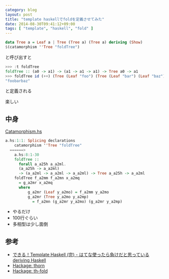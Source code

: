 ```yaml
---
category: blog
layout: post
title: "template haskellでfoldを定義させてみた"
date: 2014-08-30T09:41:12+09:00
tags: [ "template", "haskell", "fold" ]
---
```


``` haskell
data Tree a = Leaf a | Tree (Tree a) (Tree a) deriving (Show)
$(catamorphism ''Tree "foldTree")
```

と呼び出すと

``` haskell
>>> :t foldTree
foldTree :: (a0 -> a1) -> (a1 -> a1 -> a1) -> Tree a0 -> a1
>>> foldTree id (++) (Tree (Leaf "foo") (Tree (Leaf "bar") (Leaf "baz")))
"foobarbaz"
```

と定義される

楽しい

<!-- more -->

## 中身

[Catamorphism.hs](https://github.com/kmyk/etude/blob/master/haskell/Catamorphism.hs)

``` haskell
a.hs:1:1: Splicing declarations
    catamorphism ''Tree "foldTree"
  ======>
    a.hs:8:1-30
    foldTree ::
      forall a_a25h a_a2ml.
      (a_a25h -> a_a2ml)
      -> (a_a2ml -> a_a2ml -> a_a2ml) -> Tree a_a25h -> a_a2ml
    foldTree f_a2mm f_a2mn x_a2mq
      = g_a2mr x_a2mq
      where
          g_a2mr (Leaf y_a2mo) = f_a2mm y_a2mo
          g_a2mr (Tree y_a2mo y_a2mp)
            = f_a2mn (g_a2mr y_a2mo) (g_a2mr y_a2mp)
```

-   やるだけ
-   100行ぐらい
-   多相型は少し面倒

## 参考

-   [できる！Template Haskell (完) - はてな使ったら負けだと思っている deriving Haskell](http://haskell.g.hatena.ne.jp/mr_konn/20111218/1324220725)
-   [Hackage: thorn](http://hackage.haskell.org/package/thorn)
-   [Hackage: th-fold](http://hackage.haskell.org/package/th-fold)
